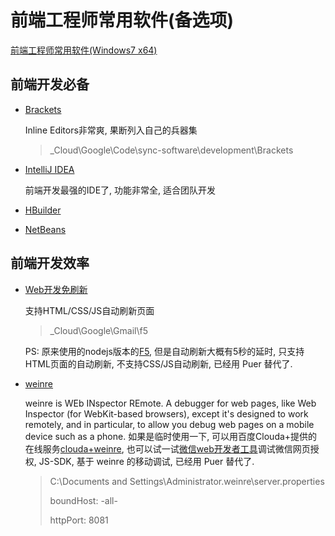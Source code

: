 # 前端工程师常用软件(备选项)
[前端工程师常用软件(Windows7 x64)](https://github.com/f2e-journey/treasure/blob/master/software.md)

## 前端开发必备
* [Brackets](http://brackets.io/)

  Inline Editors非常爽, 果断列入自己的兵器集
  > _Cloud\Google\Code\sync-software\development\Brackets

* [IntelliJ IDEA](https://www.jetbrains.com/idea/)

  前端开发最强的IDE了, 功能非常全, 适合团队开发 
  
* [HBuilder](http://dcloud.io/)
* [NetBeans](https://netbeans.org/downloads/6.8/index.html)

## 前端开发效率
* [Web开发免刷新](http://getf5.com/)
 
  支持HTML/CSS/JS自动刷新页面
  > _Cloud\Google\Gmail\f5
  
  PS: 原来使用的nodejs版本的[F5](https://github.com/island205/f5), 但是自动刷新大概有5秒的延时, 只支持HTML页面的自动刷新, 不支持CSS/JS自动刷新, 已经用 Puer 替代了.

* [weinre](http://people.apache.org/~pmuellr/weinre/)

  weinre is WEb INspector REmote. A debugger for web pages, like Web Inspector (for WebKit-based browsers), except it's designed to work remotely, and in particular, to allow you debug web pages on a mobile device such as a phone. 如果是临时使用一下, 可以用百度Clouda+提供的在线服务[clouda+weinre](http://weinre123.duapp.com/), 也可以试一试[微信web开发者工具](http://mp.weixin.qq.com/wiki/10/e5f772f4521da17fa0d7304f68b97d7e.html)调试微信网页授权, JS-SDK, 基于 weinre 的移动调试, 已经用 Puer 替代了.
  > C:\Documents and Settings\Administrator\.weinre\server.properties
  >
  > boundHost:    -all-
  >
  > httpPort:     8081
